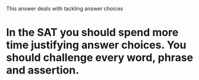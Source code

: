 This answer deals with tackling answer choices

# In the SAT you should spend more time justifying answer choices. You should challenge every word, phrase and assertion.
